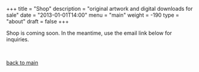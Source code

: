 +++
title = "Shop"
description = "original artwork and digital downloads for sale"
date = "2013-01-01T14:00"
menu = "main"
weight = -190
type = "about"
draft = false
+++

<p>Shop is coming soon. In the meantime, use the email link below for inquiries.</p><p><br></p>
<a href="https://www.jamescampbell.us/">back to main</a>